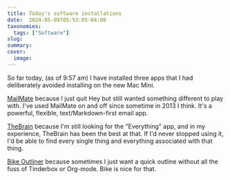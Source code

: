 ```yaml
---
title: Today's software installations
date:  2024-05-09T05:53:05-04:00
taxonomies:
  tags: ["Software"]
slug: 
summary:
cover:
  image: 
---
```


So far today, (as of 9:57 am) I have installed three apps that I had deliberately avoided installing on the new Mac Mini.

[MailMate](https://freron.com/) because I just quit Hey but still wanted something different to play with. I've used MailMate on and off since sometime in 2013 I think. It's a powerful, flexible, text/Markdown-first email app.

[TheBrain](https://thebrain.com) because I'm still looking for the "Everything" app, and in my experience, TheBrain has been the best at that. If I'd never stopped using it, I'd be able to find every single thing and everything associated with that thing.

[Bike Outliner](https://www.hogbaysoftware.com/bike/) because sometimes I just want a quick outline without all the fuss of Tinderbox or Org-mode. Bike is nice for that.

